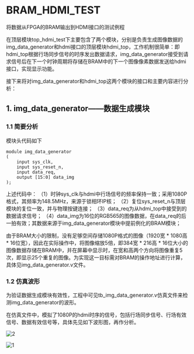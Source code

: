 # BRAM_HDMI_TEST
将数据从FPGA的BRAM输出到HDMI接口的测试例程

在顶层模块top_hdmi_test下主要包含了两个模块，分别是负责生成图像数据的img_data_generator和hdmi接口的顶层模块hdmi_top，工作机制很简单：即hdmi_top根据行场同步信号的时序发出数据请求，img_data_generator接受到请求信号后在下一个时钟周期将存储在BRAM中的下一个图像像素数据发送给hdmi接口，实现显示功能。

接下来将对img_data_generator和hdmi_top这两个模块的接口和主要内容进行分析：

## 1. img_data_generator——数据生成模块

### 1.1 简要分析

模块头代码如下
````
module img_data_generator
(
    input sys_clk,
    input sys_reset_n,
    input data_req,
    output [15:0] data_img
);
````
上述代码中：
（1）时钟sys_clk与hdmi中行场信号的频率保持一致；采用1080P格式，其频率为148.5MHz，来源于锁相环IP核；
（2）复位sys_reset_n与顶层模块的复位一致，并与物理按键连接；
（3）data_req为从hdmi_top中接受到的数据请求信号；
（4）data_img为16位的RGB565的图像数据，在data_req的后一拍有效；其数据来源于img_data_generator模块中提前例化的BRAM模块；

由于BRAM大小的限制，没有足够空间存储1080P格式的图像（1920宽 * 1080高 * 16位宽），因此在实际操作中，将图像缩放5倍，即384宽 * 216高 * 16位大小的图像数据存储在BRAM中，并在屏幕中显示时，在宽和高两个方向将图像重复5次，即显示25个重复的图像。为实现这一目标需对BRAM的操作地址进行计算，具体见img_data_generator.v文件。

### 1.2 仿真波形

为验证数据生成模块有效性，工程中可见tb_img_data_generator.v仿真文件来检测img_data_generator的波形。

在仿真文件中，模拟了1080P的hdmi时序的信号，包括行场同步信号、行场有效信号、数据有效信号等，具体先见如下波形图，再作分析。

![2](https://user-images.githubusercontent.com/95362898/216741189-f7d5f588-1780-4470-bc6f-40bdcec4424b.PNG)

![1](https://user-images.githubusercontent.com/95362898/216741172-60775984-5bb4-4996-bb60-4171c2d7957c.PNG)







